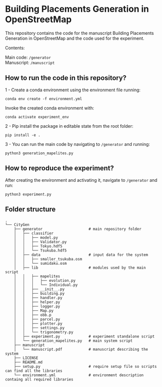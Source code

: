 # Building Placements Generation in OpenStreetMap

This repository contains the code for the manuscript Building Placements Generation in OpenStreetMap and the code used for the experiment.

Contents:

Main code: ```/generator```  
Manuscript: ```/manuscript```  

## How to run the code in this repository?

1 - Create a conda environment using the environment file running:

```conda env create -f environment.yml```

Invoke the created conda environment with:

```conda activate experiment_env```

2 - Pip install the package in editable state from the root folder:

```pip install -e .```

3 - You can run the main code by navigating to ```/generator``` and running:

```python3 generation_mapelites.py```

## How to reproduce the experiment?

After creating the environment and activating it, navigate to ```/generator``` and run:

```python3 experiment.py```

## Folder structure
```
.
└── CityGen
    ├── generator                     # main repository folder
    │   ├── classifier
    │   │   ├── model.py
    │   │   ├── Validator.py
    │   │   ├── Tokyo.hdf5
    │   │   └── Tsukuba.hdf5
    │   ├── data                      # input data for the system
    │   │   ├── smaller_tsukuba.osm
    │   │   └── sumidaku.osm
    │   ├── lib                       # modules used by the main script
    │   │   ├── mapelites
    │   │   │   ├── evolution.py
    │   │   │   └── Individual.py
    │   │   ├── __init__.py
    │   │   ├── building.py
    │   │   ├── handler.py
    │   │   ├── helper.py
    │   │   ├── logger.py
    │   │   ├── Map.py
    │   │   ├── obb.p
    │   │   ├── parcel.py
    │   │   ├── plotter.py
    │   │   ├── settings.py
    │   │   └── trigonometry.py
    │   ├── experiment.py             # experiment standalone script
    │   └── generation_mapelites.py   # main system script
    ├── manuscript              
    │   └── manuscript.pdf            # manuscript describing the system
    ├── LICENSE
    ├── README.md
    ├── setup.py                      # require setup file so scripts can find all the libraries
    └── environment.yml               # environment description containg all required libraries
```
